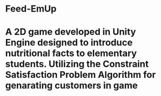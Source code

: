 # Feed-EmUp
# A 2D game developed in Unity Engine designed to introduce nutritional facts to elementary students. Utilizing the Constraint Satisfaction Problem Algorithm for genarating customers in game 
